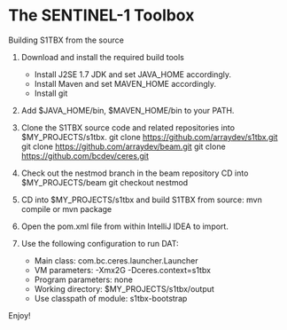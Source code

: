 The SENTINEL-1 Toolbox
======================

Building S1TBX from the source

1. Download and install the required build tools
	* Install J2SE 1.7 JDK and set JAVA_HOME accordingly. 
	* Install Maven and set MAVEN_HOME accordingly. 
	* Install git
2. Add $JAVA_HOME/bin, $MAVEN_HOME/bin to your PATH.

3. Clone the S1TBX source code and related repositories into $MY_PROJECTS/s1tbx.
	git clone https://github.com/arraydev/s1tbx.git
	git clone https://github.com/arraydev/beam.git
	git clone https://github.com/bcdev/ceres.git
4. Check out the nestmod branch in the beam repository
	CD into $MY_PROJECTS/beam
	git checkout nestmod
5. CD into $MY_PROJECTS/s1tbx and build S1TBX from source: 
	mvn compile or mvn package
6. Open the pom.xml file from within IntelliJ IDEA to import.
7. Use the following configuration to run DAT:

    * Main class: com.bc.ceres.launcher.Launcher
    * VM parameters: -Xmx2G -Dceres.context=s1tbx
    * Program parameters: none
    * Working directory: $MY_PROJECTS/s1tbx/output
    * Use classpath of module: s1tbx-bootstrap


Enjoy!
